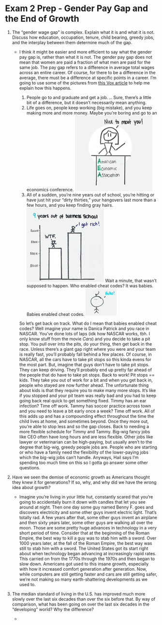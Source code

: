 # Exam 2 Prep - Gender Pay Gap and the End of Growth

1. The “gender wage gap” is complex. Explain what it is and what it is not. Discuss how education, occupation, tenure, child bearing, greedy jobs, and the interplay between them determine much of the gap.

   - I think it might be easier and more efficient to say what the gender pay gap is, rather than what it is not.  The gender pay gap does not mean that women are paid a fraction of what men are paid for the same job. The pay gap refers to a difference in average total wages across an entire career. Of course, for there to be a difference in the average, there must be a difference at specific points in a career. I’m going to use some of the pictures from [this Vox article](https://www.vox.com/2017/9/8/16268362/gender-wage-gap-explained) to help me explain how this happens. 

     1. People go to and graduate and get a job.
        <img src="https://cdn.vox-cdn.com/uploads/chorus_asset/file/9196327/gender_wage_gap_explained_real_3.jpg" alt="img" style="zoom: 25%;" />
        Sure, there’s a little bit of a difference, but it doesn’t necessarily mean anything. 
     2. Life goes on, people keep working (big mistake), and you keep making more and more money. Maybe you’re boring and go to an economics conference.
        <img src="Exam 2 Prep - Gender Pay Gap and the End of Growth.assets/gender_wage_gap_explained_real_7.jpg" alt="img" style="zoom:25%;" />
     3. All of a sudden, you’re nine years out of school, you’re hitting or have just hit your “dirty thirties,” your hangovers last more than a few hours, and you keep finding gray hairs.
        <img src="Exam 2 Prep - Gender Pay Gap and the End of Growth.assets/gender_wage_gap_explained_real_4.jpg" alt="9 years out of business school chart" style="zoom:25%;" />
        Wait a minute, that wasn’t supposed to happen. Who enabled cheat codes? It was babies. Babies enabled cheat codes.
        <img src="Exam 2 Prep - Gender Pay Gap and the End of Growth.assets/gender_wage_gap_explained_real_11.jpg" alt="img" style="zoom:10%;"/>

     So let’s get back on track. What do I mean that babies enabled cheat codes? Well imagine your name is Danica Patrick and you race in NASCAR. You’ve done lots of laps (idk how NASCAR works, tbh. I only know stuff from the movie *Cars*) and you decide to take a pit stop. You pull over into the pits, do your thing, then get back in the race. Unless there’s a giant gap right where you were and your team is really fast, you’ll probably fall behind a few places. Of course, in NASCAR, all the cars have to take pit stops so this kinda evens for the most part. But, imagine that guys don’t have to take pit stops. They can keep driving. They’ll probably end up pretty far ahead of the people that do have to take pit stops. Back to work! Pit stops == kids. They take you out of work for a bit and when you get back in, people who stayed are now further ahead. The unfortunate thing about kids is that they require you to make many more stops. It’s like if you stopped and your pit team was really bad and you had to keep going back real quick to get something fixed. Timmy has an ear infection? Time off work. Tammy has soccer practice across town and you need to leave a bit early once a week? Time off work. All of this adds up and has a compounding effect throughout the time the child lives at home, and sometimes beyond. Once they more out, you’re able to stop less and so the gap closes. Back to needing a more flexible schedule for Timmy and Tammy. Big-wig fancy jobs like CEO often have long hours and are less flexible. Other jobs like lawyer or veterinarian can be high-paying, but usually aren’t to the degree that big-wig, greedy people jobs are. People who are starting or who have a family need the flexibility of the lower-paying jobs which the big-wig jobs can’t handle.
     Anyways, Hail says I’m spending too much time on this so I gotta go answer some other questions.

2. Have we seen the demise of economic growth as Americans thought they knew it for generations? If so, why, and why did we have the wrong idea about growth?

   - Imagine you’re living in your little hut, constantly scared that you’re going to accidentally burn it down with candles that let you see around at night. Then one day some guy named Benny F. goes and discovers electricity and some other guys invent electric light. That’s totally rad. A few years after that, some other guys invent an airplane and then sixty years later, some other guys are walking all over the moon. Those are some pretty huge advances in technology in a very short period of time. Consider that at the beginning of the Roman Empire, the best way to kill a guy was to stab him with a sword. Over 1000 years later, at the fall of the Roman Empire, the best way was still to stab him with a sword. The United States got its start right about when technology began advancing at increasingly rapid rates. This carried on from the 1770s through the 1970s and then began to slow down. Americans got used to this insane growth, especially with how it increased comfort generation after generation. Now, while computers are still getting faster and cars are still getting safer, we’re not making so many earth-shattering developments as we used to. 

3. The median standard of living in the U.S. has improved much more slowly over the last six decades than over the six before that. By way of comparison, what has been going on over the last six decades in the “developing” world? Why the difference?

   - 